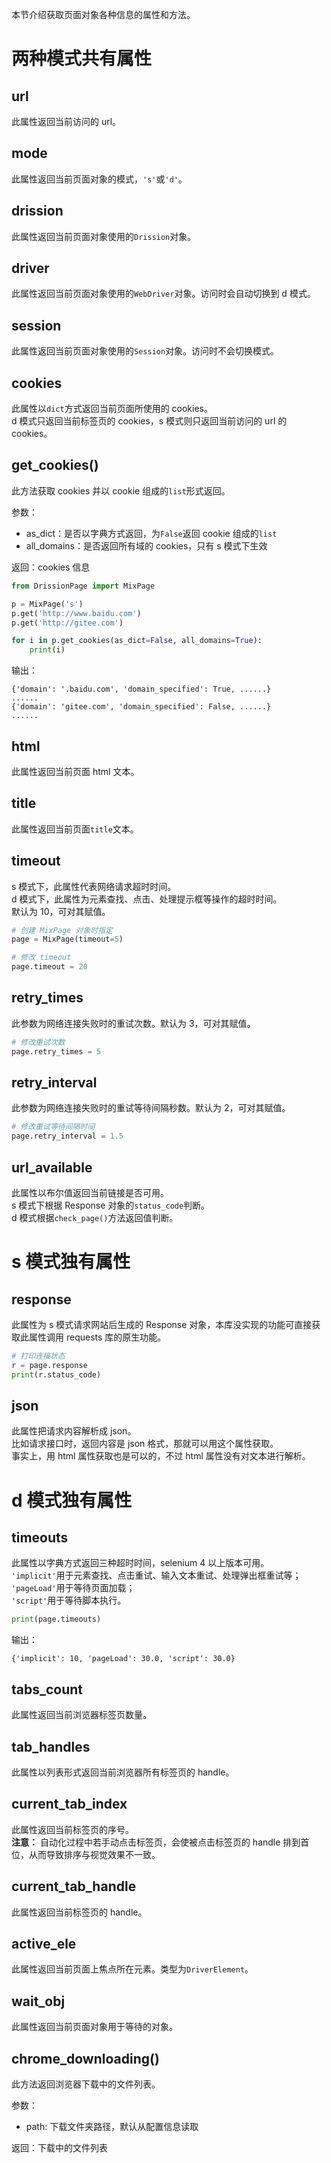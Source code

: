 本节介绍获取页面对象各种信息的属性和方法。

# 两种模式共有属性

## url

此属性返回当前访问的 url。

## mode

此属性返回当前页面对象的模式，`'s'`或`'d'`。

## drission

此属性返回当前页面对象使用的`Drission`对象。

## driver

此属性返回当前页面对象使用的`WebDriver`对象。访问时会自动切换到 d 模式。

## session

此属性返回当前页面对象使用的`Session`对象。访问时不会切换模式。

## cookies

此属性以`dict`方式返回当前页面所使用的 cookies。  
d 模式只返回当前标签页的 cookies，s 模式则只返回当前访问的 url 的 cookies。

## get_cookies()

此方法获取 cookies 并以 cookie 组成的`list`形式返回。

参数：

- as_dict：是否以字典方式返回，为`False`返回 cookie 组成的`list`
- all_domains：是否返回所有域的 cookies，只有 s 模式下生效

返回：cookies 信息

```python
from DrissionPage import MixPage

p = MixPage('s')
p.get('http://www.baidu.com')
p.get('http://gitee.com')

for i in p.get_cookies(as_dict=False, all_domains=True):
    print(i)
```

输出：

```
{'domain': '.baidu.com', 'domain_specified': True, ......}
......
{'domain': 'gitee.com', 'domain_specified': False, ......}
......
```

## html

此属性返回当前页面 html 文本。

## title

此属性返回当前页面`title`文本。

## timeout

s 模式下，此属性代表网络请求超时时间。  
d 模式下，此属性为元素查找、点击、处理提示框等操作的超时时间。  
默认为 10，可对其赋值。

```python
# 创建 MixPage 对象时指定
page = MixPage(timeout=5)

# 修改 timeout
page.timeout = 20
```

## retry_times

此参数为网络连接失败时的重试次数。默认为 3，可对其赋值。

```python
# 修改重试次数
page.retry_times = 5
```

## retry_interval

此参数为网络连接失败时的重试等待间隔秒数。默认为 2，可对其赋值。

```python
# 修改重试等待间隔时间
page.retry_interval = 1.5
```

## url_available

此属性以布尔值返回当前链接是否可用。  
s 模式下根据 Response 对象的`status_code`判断。  
d 模式根据`check_page()`方法返回值判断。

# s 模式独有属性

## response

此属性为 s 模式请求网站后生成的 Response 对象，本库没实现的功能可直接获取此属性调用 requests 库的原生功能。

```python
# 打印连接状态
r = page.response
print(r.status_code)
```

## json

此属性把请求内容解析成 json。  
比如请求接口时，返回内容是 json 格式，那就可以用这个属性获取。  
事实上，用 html 属性获取也是可以的，不过 html 属性没有对文本进行解析。

# d 模式独有属性

## timeouts

此属性以字典方式返回三种超时时间，selenium 4 以上版本可用。  
`'implicit'`用于元素查找、点击重试、输入文本重试、处理弹出框重试等；  
`'pageLoad'`用于等待页面加载；  
`'script'`用于等待脚本执行。

```python
print(page.timeouts)
```

输出：

```
{'implicit': 10, 'pageLoad': 30.0, 'script': 30.0}
```

## tabs_count

此属性返回当前浏览器标签页数量。

## tab_handles

此属性以列表形式返回当前浏览器所有标签页的 handle。

## current_tab_index

此属性返回当前标签页的序号。  
**注意：** 自动化过程中若手动点击标签页，会使被点击标签页的 handle 排到首位，从而导致排序与视觉效果不一致。

## current_tab_handle

此属性返回当前标签页的 handle。

## active_ele

此属性返回当前页面上焦点所在元素。类型为`DriverElement`。

## wait_obj

此属性返回当前页面对象用于等待的对象。

## chrome_downloading()

此方法返回浏览器下载中的文件列表。

参数：

- path: 下载文件夹路径，默认从配置信息读取

返回：下载中的文件列表

